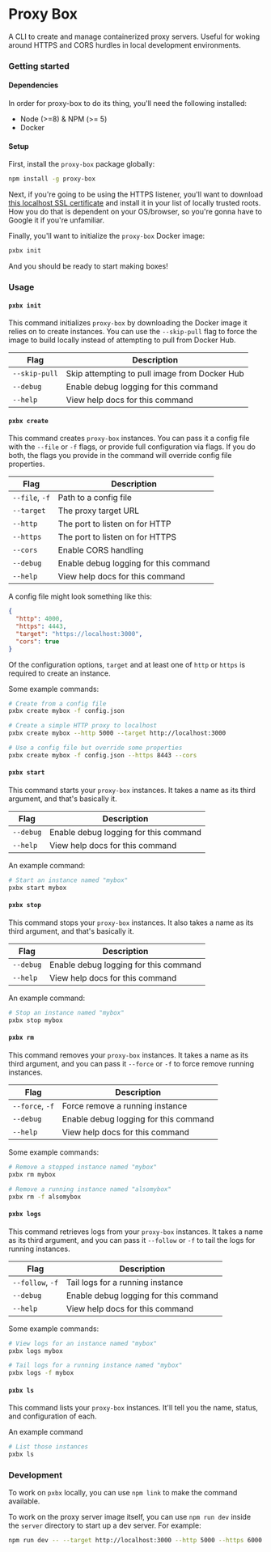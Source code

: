 # Proxy Box

A CLI to create and manage containerized proxy servers. Useful for woking around HTTPS and CORS hurdles in local development environments.

### Getting started

#### Dependencies

In order for proxy-box to do its thing, you'll need the following installed:

* Node (>=8) & NPM (>= 5)
* Docker

#### Setup

First, install the `proxy-box` package globally:
```bash
npm install -g proxy-box
```

Next, if you're going to be using the HTTPS listener, you'll want to download [this localhost SSL certificate](server/ssl/localhost.crt) and install it in your list of locally trusted roots. How you do that is dependent on your OS/browser, so you're gonna have to Google it if you're unfamiliar.

Finally, you'll want to initialize the `proxy-box` Docker image:
```bash
pxbx init
```

And you should be ready to start making boxes!

### Usage

#### `pxbx init`

This command initializes `proxy-box` by downloading the Docker image it relies on to create instances. You can use the `--skip-pull` flag to force the image to build locally instead of attempting to pull from Docker Hub.

| Flag          | Description                                   |
|---------------|-----------------------------------------------|
| `--skip-pull` | Skip attempting to pull image from Docker Hub |
| `--debug`     | Enable debug logging for this command         |
| `--help`      | View help docs for this command               |

#### `pxbx create`

This command creates `proxy-box` instances. You can pass it a config file with the `--file` or `-f` flags, or provide full configuration via flags. If you do both, the flags you provide in the command will override config file properties.

| Flag           | Description                           |
|----------------|---------------------------------------|
| `--file`, `-f` | Path to a config file                 |
| `--target`     | The proxy target URL                  |
| `--http`       | The port to listen on for HTTP        |
| `--https`      | The port to listen on for HTTPS       |
| `--cors`       | Enable CORS handling                  |
| `--debug`      | Enable debug logging for this command |
| `--help`       | View help docs for this command       |

A config file might look something like this:
```json
{
  "http": 4000,
  "https": 4443,
  "target": "https://localhost:3000",
  "cors": true
}
```

Of the configuration options, `target` and at least one of `http` or `https` is required to create an instance.

Some example commands:
```bash
# Create from a config file
pxbx create mybox -f config.json

# Create a simple HTTP proxy to localhost
pxbx create mybox --http 5000 --target http://localhost:3000

# Use a config file but override some properties
pxbx create mybox -f config.json --https 8443 --cors
```

#### `pxbx start`

This command starts your `proxy-box` instances. It takes a name as its third argument, and that's basically it.

| Flag      | Description                           |
|-----------|---------------------------------------|
| `--debug` | Enable debug logging for this command |
| `--help`  | View help docs for this command       |

An example command:
```bash
# Start an instance named "mybox"
pxbx start mybox
```

#### `pxbx stop`

This command stops your `proxy-box` instances. It also takes a name as its third argument, and that's basically it.

| Flag      | Description                           |
|-----------|---------------------------------------|
| `--debug` | Enable debug logging for this command |
| `--help`  | View help docs for this command       |

An example command:
```bash
# Stop an instance named "mybox"
pxbx stop mybox
```

#### `pxbx rm`

This command removes your `proxy-box` instances. It takes a name as its third argument, and you can pass it `--force` or `-f` to force remove running instances.

| Flag            | Description                           |
|-----------------|---------------------------------------|
| `--force`, `-f` | Force remove a running instance       |
| `--debug`       | Enable debug logging for this command |
| `--help`        | View help docs for this command       |

Some example commands:
```bash
# Remove a stopped instance named "mybox"
pxbx rm mybox

# Remove a running instance named "alsomybox"
pxbx rm -f alsomybox
```

#### `pxbx logs`

This command retrieves logs from your `proxy-box` instances. It takes a name as its third argument, and you can pass it `--follow` or `-f` to tail the logs for running instances.

| Flag             | Description                           |
|------------------|---------------------------------------|
| `--follow`, `-f` | Tail logs for a running instance      |
| `--debug`        | Enable debug logging for this command |
| `--help`         | View help docs for this command       |

Some example commands:
```bash
# View logs for an instance named "mybox"
pxbx logs mybox

# Tail logs for a running instance named "mybox"
pxbx logs -f mybox
```

#### `pxbx ls`

This command lists your `proxy-box` instances. It'll tell you the name, status, and configuration of each.

An example command
```bash
# List those instances
pxbx ls
```

### Development

To work on `pxbx` locally, you can use `npm link` to make the command available.

To work on the proxy server image itself, you can use `npm run dev` inside the `server` directory to start up a dev server. For example:
```bash
npm run dev -- --target http://localhost:3000 --http 5000 --https 6000
```
